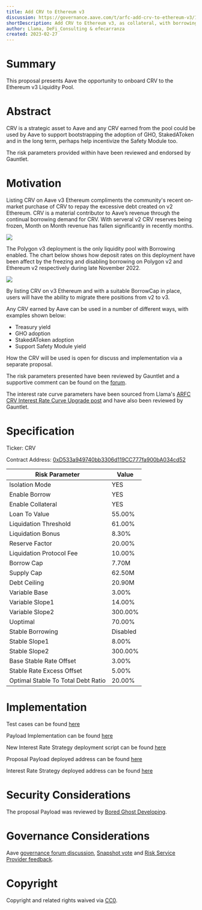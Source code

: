 ```yaml
---
title: Add CRV to Ethereum v3
discussion: https://governance.aave.com/t/arfc-add-crv-to-ethereum-v3/11532
shortDescription: Add CRV to Ethereum v3, as collateral, with borrowing enabled and in isolation mode.
author: Llama, DeFi_Consulting & efecarranza
created: 2023-02-27
---
```


# Summary

This proposal presents Aave the opportunity to onboard CRV to the Ethereum v3 Liquidity Pool.

# Abstract

CRV is a strategic asset to Aave and any CRV earned from the pool could be used by Aave to support bootstrapping the adoption of GHO, StakedAToken and in the long term, perhaps help incentivize the Safety Module too.

The risk parameters provided within have been reviewed and endorsed by Gauntlet.

# Motivation

Listing CRV on Aave v3 Ethereum compliments the community's recent on-market purchase of CRV to repay the excessive debt created on v2 Ethereum. CRV is a material contributor to Aave’s revenue through the continual borrowing demand for CRV. With serveral v2 CRV reserves being frozen, Month on Month revenue has fallen significantly in recently months. 

![](https://i.imgur.com/pOKdNoR.png)

The Polygon v3 deployment is the only liquidity pool with Borrowing enabled. The chart below shows how deposit rates on this deployment have been affect by the freezing and disabling borrowing on Polygon v2 and Ethereum v2 respectively during late November 2022. 

![](https://i.imgur.com/VDtUak2.png)

By listing CRV on v3 Ethereum and with a suitable BorrowCap in place, users will have the ability to migrate there positions from v2 to v3. 

Any CRV earned by Aave can be used in a number of different ways, with examples shown below:

* Treasury yield
* GHO adoption
* StakedAToken adoption
* Support Safety Module yield

How the CRV will be used is open for discuss and implementation via a separate proposal.

The risk parameters presented have been reviewed by Gauntlet and a supportive comment can be found on the [forum](https://governance.aave.com/t/arfc-add-crv-to-ethereum-v3/11532/5).

The interest rate curve parameters have been sourced from Llama's [ARFC CRV Interest Rate Curve Upgrade post](https://governance.aave.com/t/arfc-crv-interest-rate-curve-upgrade/11337) and have also been reviewed by Gauntlet. 

# Specification

Ticker: CRV

Contract Address: [0xD533a949740bb3306d119CC777fa900bA034cd52](https://etherscan.io/token/0xD533a949740bb3306d119CC777fa900bA034cd52)

|Risk Parameter|Value|
| --- | --- |
|Isolation Mode|YES|
|Enable Borrow|YES|
|Enable Collateral|YES|
|Loan To Value|55.00%|
|Liquidation Threshold|61.00%|
|Liquidation Bonus|8.30%|
|Reserve Factor|20.00%|
|Liquidation Protocol Fee|10.00%|
|Borrow Cap|7.70M|
|Supply Cap|62.50M|
|Debt Ceiling|20.90M|
|Variable Base|3.00%|
|Variable Slope1|14.00%|
|Variable Slope2|300.00%|
|Uoptimal|70.00%|
|Stable Borrowing|Disabled|
|Stable Slope1|8.00%|
|Stable Slope2|300.00%|
|Base Stable Rate Offset|3.00%|
|Stable Rate Excess Offset|5.00%|
|Optimal Stable To Total Debt Ratio|20.00%|

# Implementation

Test cases can be found [here](XXX)

Payload Implementation can be found [here](xxx)

New Interest Rate Strategy deployment script can be found [here](XXX)

Proposal Payload deployed address can be found [here](XXX)

Interest Rate Strategy deployed address can be found [here](XXX)

# Security Considerations

The proposal Payload was reviewed by [Bored Ghost Developing](https://bgdlabs.com/).

# Governance Considerations

Aave [governance forum discussion](https://governance.aave.com/t/arfc-add-crv-to-ethereum-v3/11532), [Snapshot vote](https://snapshot.org/#/aave.eth/proposal/0xa0b5336692735fb4288537646aec5819cb4cbf01fc3a8a7cb06c9e62db708055) and [Risk Service Provider feedback](https://governance.aave.com/t/arfc-add-crv-to-ethereum-v3/11532/5).

# Copyright

Copyright and related rights waived via [CC0](https://creativecommons.org/publicdomain/zero/1.0/).

